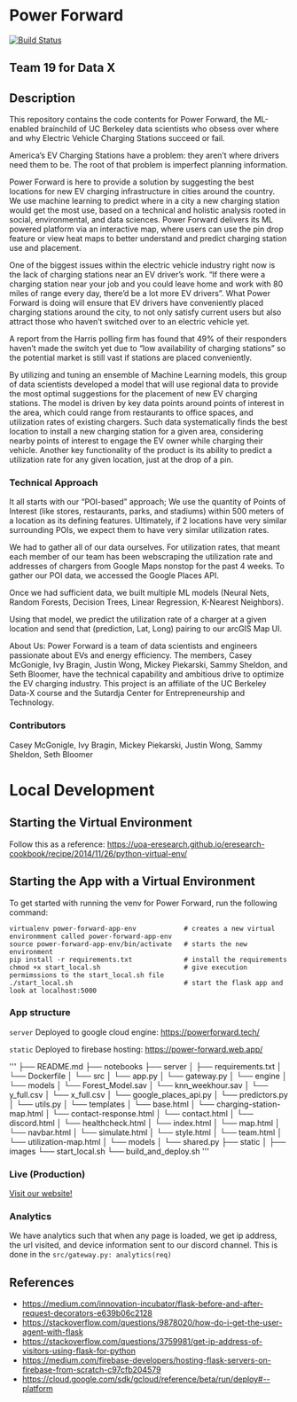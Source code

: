 # Power Forward

[![Build Status](https://www.travis-ci.com/JustinRWong/power-forward.svg?token=PypfBCP6DVTswgKuxbJa&branch=main)](https://www.travis-ci.com/JustinRWong/power-forward)

## Team 19 for Data X

## Description
This repository contains the code contents for Power Forward, the ML-enabled brainchild of UC Berkeley data scientists who obsess over where and why Electric Vehicle Charging Stations succeed or fail.

America’s EV Charging Stations have a problem: they aren’t where drivers need them to be. The root of that problem is imperfect planning information.

Power Forward is here to provide a solution by suggesting the best locations for new EV charging infrastructure in cities around the country. We use machine learning to predict where in a city a new charging station would get the most use, based on a technical and holistic analysis rooted in social, environmental, and data sciences. Power Forward delivers its ML powered platform via an interactive map, where users can use the pin drop feature or view heat maps to better understand and predict charging station use and placement. 

One of the biggest issues within the electric vehicle industry right now is the lack of charging stations near an EV driver’s work. “If there were a charging station near your job and you could leave home and work with 80 miles of range every day, there’d be a lot more EV drivers”. What Power Forward is doing will ensure that EV drivers have conveniently placed charging stations around the city, to not only satisfy current users but also attract those who haven’t switched over to an electric vehicle yet. 

A report from the Harris polling firm has found that 49% of their responders haven’t made the switch yet due to “low availability of charging stations” so the potential market is still vast if stations are placed conveniently.

By utilizing and tuning an ensemble of Machine Learning models, this group of data scientists developed a model that will use regional data to provide the most optimal suggestions for the placement of new EV charging stations. The model is driven by key data points around points of interest in the area, which could range from restaurants to office spaces, and utilization rates of existing chargers. Such data systematically finds the best location to install a new charging station for a given area, considering nearby points of interest to engage the EV owner while charging their vehicle. Another key functionality of the product is its ability to predict a utilization rate for any given location, just at the drop of a pin.

### Technical Approach
It all starts with our “POI-based” approach; We use the quantity of Points of Interest (like stores, restaurants, parks, and stadiums) within 500 meters of a location as its defining features. Ultimately, if 2 locations have very similar surrounding POIs, we expect them to have very similar utilization rates.

We had to gather all of our data ourselves. For utilization rates, that meant each member of our team has been webscraping the utilization rate and addresses of chargers from Google Maps nonstop for the past 4 weeks. To gather our POI data, we accessed the Google Places API.

Once we had sufficient data, we built multiple ML models (Neural Nets, Random Forests, Decision Trees, Linear Regression, K-Nearest Neighbors).

Using that model, we predict the utilization rate of a charger at a given location and send that (prediction, Lat, Long) pairing to  our arcGIS Map UI.


About Us: Power Forward is a team of data scientists and engineers passionate about EVs and energy efficiency. The members, Casey McGonigle, Ivy Bragin, Justin Wong, Mickey Piekarski, Sammy Sheldon, and Seth Bloomer, have the technical capability and ambitious drive to optimize the EV charging industry. This project is an affiliate of the UC Berkeley Data-X course and the Sutardja Center for Entrepreneurship and Technology.


### Contributors
Casey McGonigle, Ivy Bragin, Mickey Piekarski, Justin Wong,  Sammy Sheldon, Seth Bloomer

# Local Development

## Starting the Virtual Environment

Follow this as a reference: https://uoa-eresearch.github.io/eresearch-cookbook/recipe/2014/11/26/python-virtual-env/

## Starting the App with a Virtual Environment

To get started with running the venv for Power Forward, run the following command:
```
virtualenv power-forward-app-env            # creates a new virtual environmment called power-forward-app-env 
source power-forward-app-env/bin/activate   # starts the new environment
pip install -r requirements.txt             # install the requirements
chmod +x start_local.sh                     # give execution permimssions to the start_local.sh file
./start_local.sh                            # start the flask app and look at localhost:5000
```

### App structure
`server`
Deployed to google cloud engine: https://powerforward.tech/


`static`
Deployed to firebase hosting: https://power-forward.web.app/


'''
├── README.md
├── notebooks
├── server
│   ├── requirements.txt
│   └── Dockerfile
│   └── src
│      └── app.py
│      └── gateway.py
│      └── engine
│         └── models
│            └── Forest_Model.sav
│            └── knn_weekhour.sav
│            └── y_full.csv
│            └── x_full.csv
│         └── google_places_api.py
│         └── predictors.py
│         └── utils.py
│      └── templates
│         └── base.html
│         └── charging-station-map.html
│         └── contact-response.html
│         └── contact.html
│         └── discord.html
│         └── healthcheck.html
│         └── index.html
│         └── map.html
│         └── navbar.html
│         └── simulate.html
│         └── style.html
│         └── team.html
│         └── utilization-map.html
│      └── models
│         └── shared.py
├── static
│   ├── images
└── start_local.sh
└── build_and_deploy.sh
'''

### Live (Production)
[Visit our website!](https://powerforward.tech/)


### Analytics
We have analytics such that when any page is loaded, we get ip address, the url visited, and device information sent to our discord channel. This is done in the `src/gateway.py: analytics(req)`

## References
- https://medium.com/innovation-incubator/flask-before-and-after-request-decorators-e639b06c2128
- https://stackoverflow.com/questions/9878020/how-do-i-get-the-user-agent-with-flask
- https://stackoverflow.com/questions/3759981/get-ip-address-of-visitors-using-flask-for-python
- https://medium.com/firebase-developers/hosting-flask-servers-on-firebase-from-scratch-c97cfb204579
- https://cloud.google.com/sdk/gcloud/reference/beta/run/deploy#--platform
